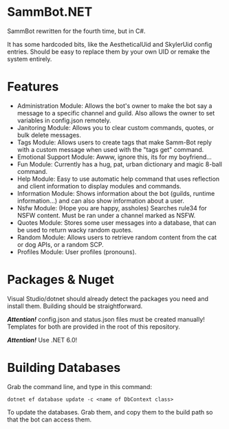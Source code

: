 # SammBot.NET
SammBot rewritten for the fourth time, but in C#.

It has some hardcoded bits, like the AestheticalUid and SkylerUid config entries. Should be easy to replace them by your own UID or remake the system entirely.

# Features
* Administration Module: Allows the bot's owner to make the bot say a message to a specific channel and guild. Also allows the owner to set variables in config.json remotely.
* Janitoring Module: Allows you to clear custom commands, quotes, or bulk delete messages.
* Tags Module: Allows users to create tags that make Samm-Bot reply with a custom message when used with the "tags get" command.
* Emotional Support Module: Awww, ignore this, its for my boyfriend...
* Fun Module: Currently has a hug, pat, urban dictionary and magic 8-ball command.
* Help Module: Easy to use automatic help command that uses reflection and client information to display modules and commands.
* Information Module: Shows information about the bot (guilds, runtime information...) and can also show information about a user.
* Nsfw Module: (Hope you are happy, assholes) Searches rule34 for NSFW content. Must be ran under a channel marked as NSFW.
* Quotes Module: Stores some user messages into a database, that can be used to return wacky random quotes.
* Random Module: Allows users to retrieve random content from the cat or dog APIs, or a random SCP.
* Profiles Module: User profiles (pronouns).
 
# Packages & Nuget
Visual Studio/dotnet should already detect the packages you need and install them.
Building should be straightforward.

***Attention!*** config.json and status.json files must be created manually! Templates for both are provided in the root of this repository.

***Attention!*** Use .NET 6.0!

# Building Databases
Grab the command line, and type in this command:

```
dotnet ef database update -c <name of DbContext class>
```

To update the databases. Grab them, and copy them to the build path so that the bot can access them.
